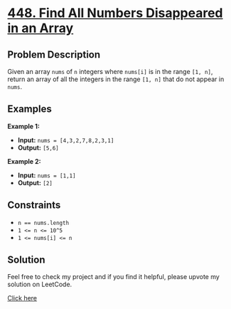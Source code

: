 # [448. Find All Numbers Disappeared in an Array](https://leetcode.com/problems/find-all-numbers-disappeared-in-an-array/description/)

## Problem Description

Given an array `nums` of `n` integers where `nums[i]` is in the range `[1, n]`, return an array of all the integers in the range `[1, n]` that do not appear in `nums`.

## Examples

**Example 1:**

- **Input:** `nums = [4,3,2,7,8,2,3,1]`
- **Output:** `[5,6]`

**Example 2:**

- **Input:** `nums = [1,1]`
- **Output:** `[2]`

## Constraints

- `n == nums.length`
- `1 <= n <= 10^5`
- `1 <= nums[i] <= n`

## Solution

Feel free to check my project and if you find it helpful, please upvote my solution on LeetCode.

[Click here](https://leetcode.com/problems/find-all-numbers-disappeared-in-an-array/solutions/5579989/beats-9958-with-few-lines-of-code/)
